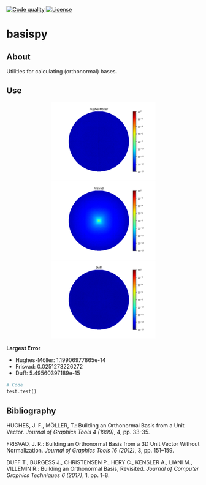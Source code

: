 [![Code quality][s1]][co] [![License][s2]][li]

[s1]: https://app.codacy.com/project/badge/Grade/5db9d4e0cab34f14b019717fed343b6b
[s2]: https://img.shields.io/badge/licence-GPL%203.0-blue.svg

[co]: https://app.codacy.com/gh/matt77hias/basispy/dashboard?utm_source=gh&utm_medium=referral&utm_content=&utm_campaign=Badge_grade
[li]: https://raw.githubusercontent.com/matt77hias/basispy/master/LICENSE.txt

# basispy

## About
Utilities for calculating (orthonormal) bases.

## Use

<p align="center">
<img src="res/HughesMoller.png" width="273">
<img src="res/Frisvad.png" width="273">
<img src="res/Duff.png" width="273">
</p>

**Largest Error**
* Hughes-Möller: 1.19906977865e-14
* Frisvad: 0.0251273226272
* Duff: 5.49560397189e-15

```python
# Code
test.test()
```

## Bibliography
HUGHES, J. F., MÖLLER, T.: Building an Orthonormal Basis from a Unit Vector. *Journal of Graphics Tools 4 (1999)*, 4, pp. 33-35.

FRISVAD, J. R.: Building an Orthonormal Basis from a 3D Unit Vector Without Normalization. *Journal of Graphics Tools 16 (2012)*, 3, pp. 151–159.

DUFF T., BURGESS J., CHRISTENSEN P., HERY C., KENSLER A., LIANI M., VILLEMIN R.: Building an Orthonormal Basis, Revisited. *Journal of Computer Graphics Techniques 6 (2017)*, 1, pp. 1-8.
